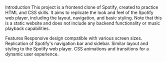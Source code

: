 Introduction
This project is a frontend clone of Spotify, created to practice HTML and CSS skills. It aims to replicate the look and 
feel of the Spotify web player, including the layout, navigation, and basic styling. Note that this is a static website and does not include any backend functionality or music playback capabilities.

Features
Responsive design compatible with various screen sizes.
Replication of Spotify's navigation bar and sidebar.
Similar layout and styling to the Spotify web player.
CSS animations and transitions for a dynamic user experience.
